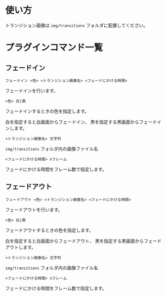 使い方
======

トランジション画像は `img/transitions` フォルダに配置してください。


プラグインコマンド一覧
======================

フェードイン
------------

    フェードイン <色> <トランジション画像名> <フェードにかける時間>

フェードインを行います。


    <色> 白|黒

フェードインするときの色を指定します。

白を指定すると白画面からフェードイン、
黒を指定する黒画面からフェードインします。


    <トランジション画像名> 文字列

`img/transitions` フォルダ内の画像ファイル名


    <フェードにかける時間> nフレーム

フェードにかける時間をフレーム数で指定します。


フェードアウト
--------------

    フェードアウト <色> <トランジション画像名> <フェードにかける時間>

フェードアウトを行います。


    <色> 白|黒

フェードアウトするときの色を指定します。

白を指定すると白画面からフェードアウト、
黒を指定する黒画面からフェードアウトします。


    <トランジション画像名> 文字列

`img/transitions` フォルダ内の画像ファイル名


    <フェードにかける時間> nフレーム

フェードにかける時間をフレーム数で指定します。
